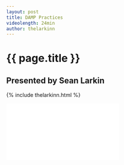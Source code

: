```yaml
---
layout: post
title: DAMP Practices
videolength: 24min
author: thelarkinn
---
```


# {{ page.title }}

## Presented by Sean Larkin

{% include thelarkinn.html %}

<div class="fluid-width-video-wrapper"><iframe src="//www.youtube.com/embed/HJA5pJcQteA" frameborder="0" allowfullscreen></iframe></div>
